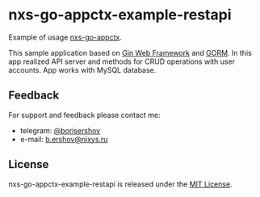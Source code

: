 # nxs-go-appctx-example-restapi

Example of usage [nxs-go-appctx](https://github.com/nixys/nxs-go-appctx).

This sample application based on [Gin Web Framework](github.com/gin-gonic/gin) and [GORM](https://github.com/go-gorm/gorm). In this app realized API server and methods for CRUD operations with user accounts. App works with MySQL database.

## Feedback

For support and feedbaсk please contact me:
- telegram: [@borisershov](https://t.me/borisershov)
- e-mail: b.ershov@nixys.ru

## License

nxs-go-appctx-example-restapi is released under the [MIT License](LICENSE).
